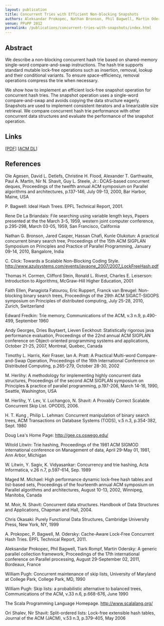 ```yaml
---
layout: publication
title: Concurrent Tries with Efficient Non-blocking Snapshots
authors: Aleksandar Prokopec, Nathan Bronson, Phil Bagwell, Martin Odersky
venue: PPoPP 2012
permalink: /publications/concurrent-tries-with-snapshots/index.html
---
```



## Abstract

We describe a non-blocking concurrent hash trie based on shared-memory single-word compare-and-swap instructions. The hash trie supports standard mutable lock-free operations such as insertion, removal, lookup and their conditional variants. To ensure space-efficiency, removal operations compress the trie when necessary.

We show how to implement an efficient lock-free snapshot operation for concurrent hash tries. The snapshot operation uses a single-word compare-and-swap and avoids copying the data structure eagerly. Snapshots are used to implement consistent iterators and a linearizable size retrieval. We compare concurrent hash trie performance with other concurrent data structures and evaluate the performance of the snapshot operation.


## Links

\[[PDF](/resources/docs/ctries-snapshot.pdf)\]
\[[ACM DL](http://dl.acm.org/citation.cfm?id=2145836)\]


## References


  
Ole Agesen, David L. Detlefs, Christine H. Flood, Alexander T. Garthwaite, Paul A. Martin, Nir N. Shavit, Guy L. Steele, Jr.: DCAS-based concurrent deques, Proceedings of the twelfth annual ACM symposium on Parallel algorithms and architectures, p.137-146, July 09-13, 2000, Bar Harbor, Maine, USA 

P. Bagwell: Ideal Hash Trees. EPFL Technical Report, 2001.
  
Rene De La Briandais: File searching using variable length keys, Papers presented at the the March 3-5, 1959, western joint computer conference, p.295-298, March 03-05, 1959, San Francisco, California 
  
Nathan G. Bronson, Jared Casper, Hassan Chafi, Kunle Olukotun: A practical concurrent binary search tree, Proceedings of the 15th ACM SIGPLAN Symposium on Principles and Practice of Parallel Programming, January 09-14, 2010, Bangalore, India 
  
C. Click: Towards a Scalable Non-Blocking Coding Style. http://www.azulsystems.com/events/javaone_2007/2007_LockFreeHash.pdf
  
Thomas H. Cormen, Clifford Stein, Ronald L. Rivest, Charles E. Leiserson: Introduction to Algorithms, McGraw-Hill Higher Education, 2001
  
Faith Ellen, Panagiota Fatourou, Eric Ruppert, Franck van Breugel: Non-blocking binary search trees, Proceedings of the 29th ACM SIGACT-SIGOPS symposium on Principles of distributed computing, July 25-28, 2010, Zurich, Switzerland 
  
Edward Fredkin: Trie memory, Communications of the ACM, v.3 n.9, p.490-499, September 1960
  
Andy Georges, Dries Buytaert, Lieven Eeckhout: Statistically rigorous java performance evaluation, Proceedings of the 22nd annual ACM SIGPLAN conference on Object-oriented programming systems and applications, October 21-25, 2007, Montreal, Quebec, Canada 
  
Timothy L. Harris, Keir Fraser, Ian A. Pratt: A Practical Multi-word Compare-and-Swap Operation, Proceedings of the 16th International Conference on Distributed Computing, p.265-279, October 28-30, 2002
  
M. Herlihy: A methodology for implementing highly concurrent data structures, Proceedings of the second ACM SIGPLAN symposium on Principles & practice of parallel programming, p.197-206, March 14-16, 1990, Seattle, Washington, USA
  
M. Herlihy, Y. Lev, V. Luchangco, N. Shavit: A Provably Correct Scalable Concurrent Skip List. OPODIS, 2006.
  
H. T. Kung , Philip L. Lehman: Concurrent manipulation of binary search trees, ACM Transactions on Database Systems (TODS), v.5 n.3, p.354-382, Sept. 1980
  
Doug Lea's Home Page: http://gee.cs.oswego.edu/
  
Witold Litwin: Trie hashing, Proceedings of the 1981 ACM SIGMOD international conference on Management of data, April 29-May 01, 1981, Ann Arbor, Michigan
  
W. Litwin, Y. Sagiv, K. Vidyasankar: Concurrency and trie hashing, Acta Informatica, v.26 n.7, p.597-614, Sep. 1989
  
Maged M. Michael: High performance dynamic lock-free hash tables and list-based sets, Proceedings of the fourteenth annual ACM symposium on Parallel algorithms and architectures, August 10-13, 2002, Winnipeg, Manitoba, Canada 
  
M. Moir, N. Shavit: Concurrent data structures. Handbook of Data Structures and Applications, Chapman and Hall, 2004.
  
Chris Okasaki: Purely Functional Data Structures, Cambridge University Press, New York, NY, 1999
  
A. Prokopec, P. Bagwell, M. Odersky: Cache-Aware Lock-Free Concurrent Hash Tries. EPFL Technical Report, 2011.
  
Aleksandar Prokopec, Phil Bagwell, Tiark Rompf, Martin Odersky: A generic parallel collection framework, Proceedings of the 17th international conference on Parallel processing, August 29-September 02, 2011, Bordeaux, France
  
William Pugh: Concurrent maintenance of skip lists, University of Maryland at College Park, College Park, MD, 1990
  
William Pugh: Skip lists: a probabilistic alternative to balanced trees, Communications of the ACM, v.33 n.6, p.668-676, June 1990 
  
The Scala Programming Language Homepage. http://www.scalalang.org/
  
Ori Shalev, Nir Shavit: Split-ordered lists: Lock-free extensible hash tables, Journal of the ACM (JACM), v.53 n.3, p.379-405, May 2006 

